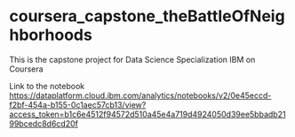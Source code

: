 # coursera_capstone_theBattleOfNeighborhoods
This is the capstone project for Data Science Specialization IBM on Coursera

Link to the notebook https://dataplatform.cloud.ibm.com/analytics/notebooks/v2/0e45eccd-f2bf-454a-b155-0c1aec57cb13/view?access_token=b1c6e4512f94572d510a45e4a719d4924050d39ee5bbadb2199bcedc8d6cd20f
